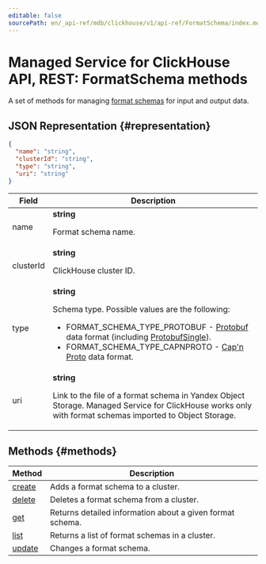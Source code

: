 ```yaml
---
editable: false
sourcePath: en/_api-ref/mdb/clickhouse/v1/api-ref/FormatSchema/index.md
---
```


# Managed Service for ClickHouse API, REST: FormatSchema methods
A set of methods for managing [format schemas](https://clickhouse.com/docs/en/interfaces/formats) for input and output data.
## JSON Representation {#representation}
```json 
{
  "name": "string",
  "clusterId": "string",
  "type": "string",
  "uri": "string"
}
```
 
Field | Description
--- | ---
name | **string**<br><p>Format schema name.</p> 
clusterId | **string**<br><p>ClickHouse cluster ID.</p> 
type | **string**<br><p>Schema type. Possible values are the following:</p> <ul> <li>FORMAT_SCHEMA_TYPE_PROTOBUF - <a href="https://protobuf.dev/">Protobuf</a> data format (including <a href="https://clickhouse.com/docs/en/interfaces/formats#protobufsingle">ProtobufSingle</a>).</li> <li>FORMAT_SCHEMA_TYPE_CAPNPROTO - <a href="https://capnproto.org/">Cap'n Proto</a> data format.</li> </ul> 
uri | **string**<br><p>Link to the file of a format schema in Yandex Object Storage. Managed Service for ClickHouse works only with format schemas imported to Object Storage.</p> 

## Methods {#methods}
Method | Description
--- | ---
[create](create.md) | Adds a format schema to a cluster.
[delete](delete.md) | Deletes a format schema from a cluster.
[get](get.md) | Returns detailed information about a given format schema.
[list](list.md) | Returns a list of format schemas in a cluster.
[update](update.md) | Changes a format schema.